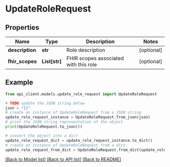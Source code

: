 # UpdateRoleRequest


## Properties

Name | Type | Description | Notes
------------ | ------------- | ------------- | -------------
**description** | **str** | Role description | [optional] 
**fhir_scopes** | **List[str]** | FHIR scopes associated with this role | [optional] 

## Example

```python
from api_client.models.update_role_request import UpdateRoleRequest

# TODO update the JSON string below
json = "{}"
# create an instance of UpdateRoleRequest from a JSON string
update_role_request_instance = UpdateRoleRequest.from_json(json)
# print the JSON string representation of the object
print(UpdateRoleRequest.to_json())

# convert the object into a dict
update_role_request_dict = update_role_request_instance.to_dict()
# create an instance of UpdateRoleRequest from a dict
update_role_request_from_dict = UpdateRoleRequest.from_dict(update_role_request_dict)
```
[[Back to Model list]](../README.md#documentation-for-models) [[Back to API list]](../README.md#documentation-for-api-endpoints) [[Back to README]](../README.md)


